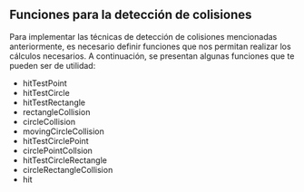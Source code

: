 ## Funciones para la detección de colisiones

Para implementar las técnicas de detección de colisiones mencionadas anteriormente, es necesario definir funciones que nos permitan realizar los cálculos necesarios. A continuación, se presentan algunas funciones que te pueden ser de utilidad:

- hitTestPoint
- hitTestCircle
- hitTestRectangle
- rectangleCollision
- circleCollision
- movingCircleCollision
- hitTestCirclePoint
- circlePointCollsion
- hitTestCircleRectangle
- circleRectangleCollision
- hit
